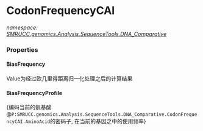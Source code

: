﻿# CodonFrequencyCAI
_namespace: [SMRUCC.genomics.Analysis.SequenceTools.DNA_Comparative](./index.md)_






### Properties

#### BiasFrequency
Value为经过欧几里得距离归一化处理之后的计算结果
#### BiasFrequencyProfile
{编码当前的氨基酸@``P:SMRUCC.genomics.Analysis.SequenceTools.DNA_Comparative.CodonFrequencyCAI.AminoAcid``的密码子, 在当前的基因之中的使用频率}
